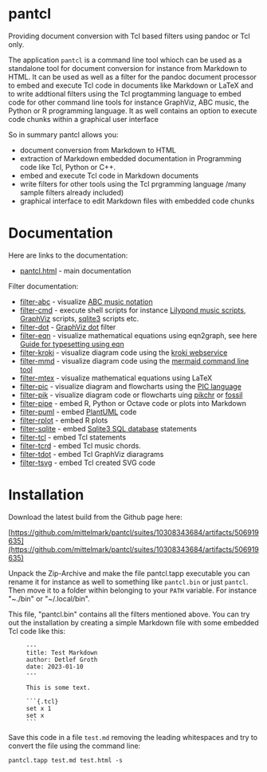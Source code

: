 # pantcl


Providing document conversion with Tcl based filters using pandoc or Tcl only.

The application `pantcl` is a command line tool whioch can be used as a
standalone tool for document conversion for instance from Markdown to HTML. It
can be used as well as a filter for the pandoc document processor to embed and
execute Tcl code in documents like Markdown or LaTeX and to write addtional
filters using the Tcl progtamming language to embed code for other command line tools for instance GraphViz, ABC music, the Python or R programming language. It as well contains an option to execute code chunks within a graphical user interface

So in summary pantcl allows you:

- document conversion from Markdown to HTML
- extraction of Markdown embedded documentation in Programming code like Tcl, Python or C++.
- embed and execute Tcl code in Markdown documents
- write filters for other tools using the Tcl prgramming language /many sample filters already included)
- graphical interface to edit Markdown files with embedded code chunks

# Documentation

Here are links to the documentation:

* [pantcl.html](https://htmlpreview.github.io/?https://raw.githubusercontent.com/mittelmark/pantcl/master/pantcl.html) - main documentation

Filter documentation:

- [filter-abc](https://htmlpreview.github.io/?https://raw.githubusercontent.com/mittelmark/pantcl/master/lib/tclfilters/filter-abc.html) - visualize [ABC music notation](https://abcnotation.com/)
- [filter-cmd](https://htmlpreview.github.io/?https://raw.githubusercontent.com/mittelmark/pantcl/master/lib/tclfilters/filter-cmd.html) - execute shell scripts for instance [Lilypond music scripts](http://lilypond.org/), [GraphViz](https::/www.graphviz.org) scripts, [sqlite3](https://www.sqlite3.org) scripts etc.
- [filter-dot](https://htmlpreview.github.io/?https://raw.githubusercontent.com/mittelmark/pantcl/master/lib/tclfilters/filter-dot.html) - [GraphViz dot](https://www.graphviz.org) filter
- [filter-eqn](https://htmlpreview.github.io/?https://raw.githubusercontent.com/mittelmark/pantcl/master/lib/tclfilters/filter-eqn.html) - visualize mathematical equations using eqn2graph, see here [Guide for typesetting using eqn](https://lists.gnu.org/archive/html/groff/2013-10/pdfTyBN2VWR1c.pdf)
- [filter-kroki](https://htmlpreview.github.io/?https://raw.githubusercontent.com/mittelmark/pantcl/master/lib/tclfilters/filter-kroki.html) - visualize diagram code using the [kroki webservice](https://kroki.io)
- [filter-mmd](https://htmlpreview.github.io/?https://raw.githubusercontent.com/mittelmark/pantcl/master/lib/tclfilters/filter-mmd.html) - visualize diagram code using the [mermaid command line tool](https://github.com/mermaidjs/mermaid.cli)
- [filter-mtex](https://htmlpreview.github.io/?https://raw.githubusercontent.com/mittelmark/pantcl/master/lib/tclfilters/filter-mtex.html) - visualize mathematical equations using LaTeX
- [filter-pic](https://htmlpreview.github.io/?https://raw.githubusercontent.com/mittelmark/pantcl/master/lib/tclfilters/filter-pic.html) - visualize diagram and flowcharts using the [PIC language](https://en.wikipedia.org/wiki/PIC_(markup_language))
- [filter-pik](https://htmlpreview.github.io/?https://raw.githubusercontent.com/mittelmark/pantcl/master/lib/tclfilters/filter-pik.html) - visualize diagram code or flowcharts uing [pikchr](https://fossil-scm.org/home/doc/trunk/www/pikchr.md) or [fossil](https://fossil-scm.org/home/doc/trunk/www/index.wiki)
- [filter-pipe](https://htmlpreview.github.io/?https://raw.githubusercontent.com/mittelmark/pantcl/master/lib/tclfilters/filter-pipe.html) - embed R, Python or Octave code or plots into Markdown
- [filter-puml](https://htmlpreview.github.io/?https://raw.githubusercontent.com/mittelmark/pantcl/master/lib/tclfilters/filter-puml.html) - embed [PlantUML](http://www.plantuml.com) code
- [filter-rplot](https://htmlpreview.github.io/?https://raw.githubusercontent.com/mittelmark/pantcl/master/lib/tclfilters/filter-rplot.html) - embed R plots
- [filter-sqlite](https://htmlpreview.github.io/?https://raw.githubusercontent.com/mittelmark/pantcl/master/lib/tclfilters/filter-sqlite.html) - embed [Sqlite3 SQL database](https://www.sqlite3.org) statements
- [filter-tcl](https://htmlpreview.github.io/?https://raw.githubusercontent.com/mittelmark/pantcl/master/lib/tclfilters/filter-tcl.html) - embed Tcl statements
- [filter-tcrd](https://htmlpreview.github.io/?https://raw.githubusercontent.com/mittelmark/pantcl/master/lib/tclfilters/filter-tcrd.html) - embed Tcl music chords.
- [filter-tdot](https://htmlpreview.github.io/?https://raw.githubusercontent.com/mittelmark/pantcl/master/lib/tclfilters/filter-tdot.html) - embed Tcl GraphViz diaragrams
- [filter-tsvg](https://htmlpreview.github.io/?https://raw.githubusercontent.com/mittelmark/pantcl/master/lib/tclfilters/filter-tsvg.html) - embed Tcl created SVG code

# Installation

Download the latest build from the Github page here: 

[https://github.com/mittelmark/pantcl/suites/10308343684/artifacts/506919635](https://github.com/mittelmark/pantcl/suites/10308343684/artifacts/506919635)

Unpack the Zip-Archive and make the file pantcl.tapp executable you can rename
it for instance as well to something like `pantcl.bin` or just `pantcl`. Then move it to a folder within belonging to your `PATH` variable. For instance "~./bin" or "~/.local/bin".

This file, "pantcl.bin"  contains all the filters mentioned above. You can try out the installation by creating a simple Markdown file with some embedded Tcl code like this:

```
     ---
     title: Test Markdown
     author: Detlef Groth
     date: 2023-01-10
     ---

     This is some text.

     ```{.tcl}
     set x 1
     set x
     ```
```

Save this code in a file `test.md` removing the leading whitespaces and try to convert the file using the command line:

```
pantcl.tapp test.md test.html -s
```



